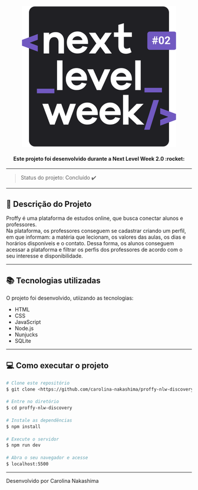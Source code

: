 <p align="center">
  <img src="https://github.com/carolina-nakashima/proffy-nlw-discovery/blob/master/public/images/logo-nlw.svg">
</p>  
<h4 align="center">
Este projeto foi desenvolvido durante a Next Level Week <strong> 2.0 </strong> :rocket:
</h4>  

---

> Status do projeto: Concluído :heavy_check_mark:

---

## :book: Descrição do Projeto
Proffy é uma plataforma de estudos online, que busca conectar alunos e professores.<br>
Na plataforma, os professores conseguem se cadastrar criando um perfil, em que informam: a matéria que lecionam, os valores das aulas, os dias e horários disponíveis e o contato. 
Dessa forma, os alunos conseguem acessar a plataforma e filtrar os perfis dos professores de acordo com o seu interesse e disponibilidade.

---

## :books: Tecnologias utilizadas
O projeto foi desenvolvido, utiizando as tecnologias:
- HTML
- CSS
- JavaScript
- Node.js 
- Nunjucks 
- SQLite 

---

## :computer: Como executar o projeto

```bash
# Clone este repositório
$ git clone <https://github.com/carolina-nakashima/proffy-nlw-discovery.git>

# Entre no diretório
$ cd proffy-nlw-discovery

# Instale as dependências
$ npm install

# Execute o servidor
$ npm run dev

# Abra o seu navegador e acesse
$ localhost:5500

```

---

Desenvolvido por Carolina Nakashima
